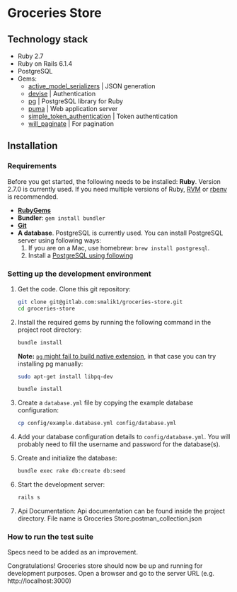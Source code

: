 # Groceries Store

## Technology stack

- Ruby 2.7
- Ruby on Rails 6.1.4
- PostgreSQL
- Gems:
    -  [active_model_serializers](https://github.com/rails-api/active_model_serializers) | JSON generation
    -  [devise](https://github.com/plataformatec/devise) | Authentication
    -  [pg](https://github.com/ged/ruby-pg) | PostgreSQL library for Ruby
    -  [puma](https://github.com/puma/puma) | Web application server
    -  [simple_token_authentication](https://github.com/gonzalo-bulnes/simple_token_authentication) | Token authentication
    -  [will_paginate](https://github.com/mislav/will_paginate) | For pagination

## Installation

### Requirements

Before you get started, the following needs to be installed:
   **Ruby**. Version 2.7.0 is currently used. If you need multiple versions of Ruby, [RVM](https://rvm.io//) or [rbenv](https://github.com/rbenv/rbenv) is recommended.
  * [**RubyGems**](http://rubygems.org/)
  * **Bundler**: `gem install bundler`
  * [**Git**](http://help.github.com/git-installation-redirect)
  * **A database**. PostgreSQL is currently used. You can install PostgreSQL server using following ways:
    1. If you are on a Mac, use homebrew: `brew install postgresql`.
    2. Install a [PostgreSQL using following](https://www.postgresql.org/download/linux/ubuntu/)

### Setting up the development environment

1.  Get the code. Clone this git repository:

    ```bash
    git clone git@gitlab.com:smalik1/groceries-store.git
    cd groceries-store
    ```

2.  Install the required gems by running the following command in the project root directory:

    ```bash
    bundle install
    ```

    **Note:** [`pg` might fail to build native extension](https://stackoverflow.com/questions/4827092/unable-to-install-pg-gem), in that case you can try installing pg manually:

    ```bash
    sudo apt-get install libpq-dev

    bundle install
    ```

3.  Create a `database.yml` file by copying the example database configuration:

    ```bash
    cp config/example.database.yml config/database.yml
    ```

4.  Add your database configuration details to `config/database.yml`. You will probably need to fill the username and password for the database(s).

5.  Create and initialize the database:

    ```bash
    bundle exec rake db:create db:seed
    ```

6.  Start the development server:

    ```bash
    rails s
    ```

7.  Api Documentation: Api documentation can be found inside the project directory. File name is Groceries Store.postman_collection.json

### How to run the test suite

Specs need to be added as an improvement.


Congratulations! Groceries store should now be up and running for development purposes. Open a browser and go to the server URL (e.g. http://localhost:3000)

